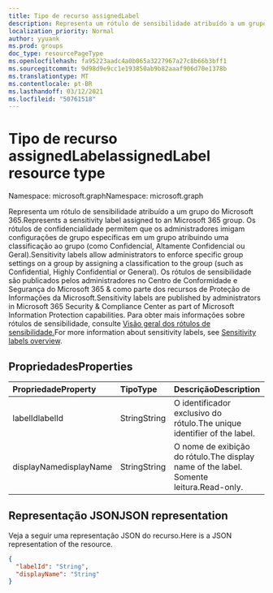 ```yaml
---
title: Tipo de recurso assignedLabel
description: Representa um rótulo de sensibilidade atribuído a um grupo do Microsoft 365.
localization_priority: Normal
author: yyuank
ms.prod: groups
doc_type: resourcePageType
ms.openlocfilehash: fa95223aadc4a0b065a3227967a27c8b66b3bff1
ms.sourcegitcommit: 9d98d9e9cc1e193850ab9b82aaaf906d70e1378b
ms.translationtype: MT
ms.contentlocale: pt-BR
ms.lasthandoff: 03/12/2021
ms.locfileid: "50761518"
---
```

# <a name="assignedlabel-resource-type"></a><span data-ttu-id="9c6d0-103">Tipo de recurso assignedLabel</span><span class="sxs-lookup"><span data-stu-id="9c6d0-103">assignedLabel resource type</span></span>

<span data-ttu-id="9c6d0-104">Namespace: microsoft.graph</span><span class="sxs-lookup"><span data-stu-id="9c6d0-104">Namespace: microsoft.graph</span></span>

<span data-ttu-id="9c6d0-105">Representa um rótulo de sensibilidade atribuído a um grupo do Microsoft 365.</span><span class="sxs-lookup"><span data-stu-id="9c6d0-105">Represents a sensitivity label assigned to an Microsoft 365 group.</span></span> <span data-ttu-id="9c6d0-106">Os rótulos de confidencialidade permitem que os administradores imigam configurações de grupo específicas em um grupo atribuindo uma classificação ao grupo (como Confidencial, Altamente Confidencial ou Geral).</span><span class="sxs-lookup"><span data-stu-id="9c6d0-106">Sensitivity labels allow administrators to enforce specific group settings on a group by assigning a classification to the group (such as Confidential, Highly Confidential or General).</span></span> <span data-ttu-id="9c6d0-107">Os rótulos de sensibilidade são publicados pelos administradores no Centro de Conformidade e Segurança do Microsoft 365 & como parte dos recursos de Proteção de Informações da Microsoft.</span><span class="sxs-lookup"><span data-stu-id="9c6d0-107">Sensitivity labels are published by administrators in Microsoft 365 Security & Compliance Center as part of Microsoft Information Protection capabilities.</span></span> <span data-ttu-id="9c6d0-108">Para obter mais informações sobre rótulos de sensibilidade, consulte [Visão geral dos rótulos de sensibilidade.](/microsoft-365/compliance/sensitivity-labels?view=o365-worldwide)</span><span class="sxs-lookup"><span data-stu-id="9c6d0-108">For more information about sensitivity labels, see [Sensitivity labels overview](/microsoft-365/compliance/sensitivity-labels?view=o365-worldwide).</span></span>

## <a name="properties"></a><span data-ttu-id="9c6d0-109">Propriedades</span><span class="sxs-lookup"><span data-stu-id="9c6d0-109">Properties</span></span>
| <span data-ttu-id="9c6d0-110">Propriedade</span><span class="sxs-lookup"><span data-stu-id="9c6d0-110">Property</span></span>     | <span data-ttu-id="9c6d0-111">Tipo</span><span class="sxs-lookup"><span data-stu-id="9c6d0-111">Type</span></span>   |<span data-ttu-id="9c6d0-112">Descrição</span><span class="sxs-lookup"><span data-stu-id="9c6d0-112">Description</span></span>|
|:---------------|:--------|:----------|
|<span data-ttu-id="9c6d0-113">labelId</span><span class="sxs-lookup"><span data-stu-id="9c6d0-113">labelId</span></span>|<span data-ttu-id="9c6d0-114">String</span><span class="sxs-lookup"><span data-stu-id="9c6d0-114">String</span></span>|<span data-ttu-id="9c6d0-115">O identificador exclusivo do rótulo.</span><span class="sxs-lookup"><span data-stu-id="9c6d0-115">The unique identifier of the label.</span></span>|
|<span data-ttu-id="9c6d0-116">displayName</span><span class="sxs-lookup"><span data-stu-id="9c6d0-116">displayName</span></span>|<span data-ttu-id="9c6d0-117">String</span><span class="sxs-lookup"><span data-stu-id="9c6d0-117">String</span></span>|<span data-ttu-id="9c6d0-118">O nome de exibição do rótulo.</span><span class="sxs-lookup"><span data-stu-id="9c6d0-118">The display name of the label.</span></span> <span data-ttu-id="9c6d0-119">Somente leitura.</span><span class="sxs-lookup"><span data-stu-id="9c6d0-119">Read-only.</span></span>|

## <a name="json-representation"></a><span data-ttu-id="9c6d0-120">Representação JSON</span><span class="sxs-lookup"><span data-stu-id="9c6d0-120">JSON representation</span></span>

<span data-ttu-id="9c6d0-121">Veja a seguir uma representação JSON do recurso.</span><span class="sxs-lookup"><span data-stu-id="9c6d0-121">Here is a JSON representation of the resource.</span></span>

<!-- {
  "blockType": "resource",
  "optionalProperties": [
  ],
  "@odata.type": "microsoft.graph.assignedLabel"
}-->

```json
{
  "labelId": "String",
  "displayName": "String"
}
```


<!-- uuid: 8fcb5dbc-d5aa-4681-8e31-b001d5168d79
2015-10-25 14:57:30 UTC -->
<!--
{
  "type": "#page.annotation",
  "description": "assignedLabel resource",
  "keywords": "",
  "section": "documentation",
  "tocPath": "",
  "suppressions": []
}
-->
